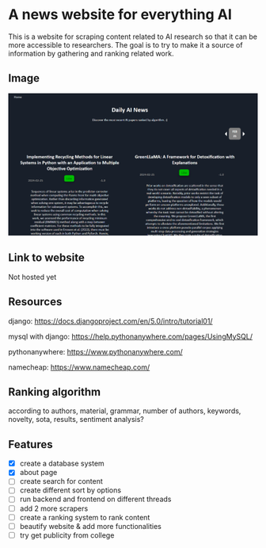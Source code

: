 # A news website for everything AI

This is a website for scraping content related to AI research so that it can be more accessible to researchers.
The goal is to try to make it a source of information by gathering and ranking related work.

## Image

<img src="https://github.com/YHL04/newswebsite/blob/main/img/img.png" alt="drawing" width="600"/>



## Link to website

Not hosted yet

## Resources

django: https://docs.djangoproject.com/en/5.0/intro/tutorial01/

mysql with django: https://help.pythonanywhere.com/pages/UsingMySQL/

pythonanywhere: https://www.pythonanywhere.com/

namecheap: https://www.namecheap.com/


## Ranking algorithm

according to authors, material, grammar, 
number of authors, keywords, novelty, 
sota, results, sentiment analysis?

## Features

- [X] create a database system
- [X] about page
- [ ] create search for content
- [ ] create different sort by options
- [ ] run backend and frontend on different threads
- [ ] add 2 more scrapers
- [ ] create a ranking system to rank content
- [ ] beautify website & add more functionalities
- [ ] try get publicity from college